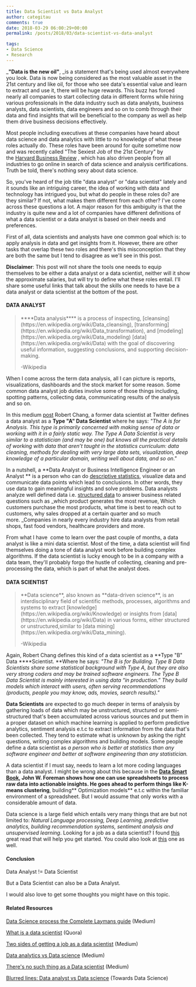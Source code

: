 ```yaml
---
title: Data Scientist vs Data Analyst
author: categitau
comments: true
date: 2018-03-29 06:00:29+00:00
permalink: /posts/2018/03/data-scientist-vs-data-analyst

tags:
- Data Science
- Research
---
```


_**"Data is the new oil"**, _is a statement that's being used almost everywhere you look. Data is now being considered as the most valuable asset in the 21st century and like oil, for those who see data's essential value and learn to extract and use it, there will be huge rewards. This buzz has forced nearly all companies to start collecting data in different forms while hiring various professionals in the data industry such as data analysts, business analysts, data scientists, data engineers and so on to comb through their data and find insights that will be beneficial to the company as well as help them drive business decisions effectively.

Most people including executives at these companies have heard about data science and data analytics with little to no knowledge of what these roles actually do. These roles have been around for quite sometime now and was recently called "The Sexiest Job of the 21st Century" by the [Harvard Business Review](https://en.wikipedia.org/wiki/Harvard_Business_Review) , which has also driven people from all industries to go online in search of data science and analysis certifications. Truth be told, there's nothing sexy about data science.

So, you've heard of the job title "data analyst" or "data scientist" lately and it sounds like an intriguing career, the idea of working with data and technology has intrigued you, but what do people in these roles do? are they similar? If not, what makes them different from each other? I've come across these questions a lot. A major reason for this ambiguity is that the industry is quite new and a lot of companies have different definitions of what a data scientist or a data analyst is based on their needs and preferences.

First of all, data scientists and analysts have one common goal which is: to apply analysis in data and get insights from it. However, there are other tasks that overlap these two roles and there's this misconception that they are both the same but I tend to disagree as we'll see in this post.

**Disclaimer**: This post will not share the tools one needs to equip themselves to be either a data analyst or a data scientist, neither will it show the approximate salaries, but will try to define what these roles entail. I'll share some useful links that talk about the skills one needs to have be a data analyst or data scientist at the bottom of the post.


#### DATA ANALYST




<blockquote>****Data analysis**** is a process of inspecting, [cleansing](https://en.wikipedia.org/wiki/Data_cleansing), [transforming](https://en.wikipedia.org/wiki/Data_transformation), and [modeling](https://en.wikipedia.org/wiki/Data_modeling) [data](https://en.wikipedia.org/wiki/Data) with the goal of discovering useful information, suggesting conclusions, and supporting decision-making.

-Wikipedia</blockquote>


When I come across the term data analysis, all I can picture is reports, visualizations, dashboards and the stock market for some reason. Some common data analyst job duties involve some of those things including, spotting patterns, collecting data, communicating results of the analysis and so on.

In this medium [post](https://medium.com/@rchang/my-two-year-journey-as-a-data-scientist-at-twitter-f0c13298aee6) Robert Chang, a former data scientist at Twitter defines a data analyst as a **Type "A" Data Scientist** where he says: _"The A is for Analysis. This type is primarily concerned with making sense of data or working with it in a fairly static way. The Type A Data Scientist is very similar to a statistician (and may be one) but knows all the practical details of working with data that aren’t taught in the statistics curriculum: data cleaning, methods for dealing with very large data sets, visualization, deep knowledge of a particular domain, writing well about data, and so on_.”

In a nutshell, a **Data Analyst or Business Intelligence Engineer or an Analyst ** is a person who can do [descriptive statistics](https://www.investopedia.com/terms/d/descriptive_statistics.asp), visualize data and communicate data points which lead to conclusions. In other words, they use data to gain meaningful insights and solve problems. Data analysts analyze well defined data i.e. [structured data](https://www.webopedia.com/TERM/S/structured_data.html) to answer business related questions such as _which product generates the most revenue, Which customers purchase the most products, what time is best to reach out to customers, why sales dropped at a certain quarter and so much more. _Companies in nearly every industry hire data analysts from retail shops, fast food vendors, healthcare providers and more.

From what I have  come to learn over the past couple of months, a data analyst is like a mini data scientist. Most of the time, a data scientist will find themselves doing a tone of data analyst work before building complex algorithms. If the data scientist is lucky enough to be in a company with a data team, they'll probably forgo the hustle of collecting, cleaning and pre-processing the data, which is part of what the analyst does.


#### DATA SCIENTIST




<blockquote>**Data science**, also known as **data-driven science**, is an interdisciplinary field of scientific methods, processes, algorithms and systems to extract [knowledge](https://en.wikipedia.org/wiki/Knowledge) or insights from [data](https://en.wikipedia.org/wiki/Data) in various forms, either structured or unstructured,similar to [data mining](https://en.wikipedia.org/wiki/Data_mining).

-Wikipedia</blockquote>


Again, Robert Chang defines this kind of a data scientist as a **Type "B" Data ****Scientist. **Where he says: _"The B is for Building. Type B Data Scientists share some statistical background with Type A, but they are also very strong coders and may be trained software engineers. The Type B Data Scientist is mainly interested in using data “in production.” They build models which interact with users, often serving recommendations (products, people you may know, ads, movies, search results)."_

**Data Scientists** are expected to go much deeper in terms of analysis by gathering loads of data which may be unstructured, structured or semi-structured that's been accumulated across various sources and put them in a proper dataset on which machine learning is applied to perform predictive analytics, sentiment analysis e.t.c to extract information from the data that's been collected. They tend to estimate what is unknown by asking the right questions, writing complex algorithms and building models. Some people define a data scientist as _a person who is better at statistics than any software engineer and better at software engineering than any statistician._

A data scientist if I must say, needs to learn a lot more coding languages than a data analyst. I might be wrong about this because in the **[Data Smart Book](https://www.wiley.com/en-us/Data+Smart%3A+Using+Data+Science+to+Transform+Information+into+Insight-p-9781118661468), **John W. Foreman shows how one can use spreadsheets to process raw data into actionable insights. He goes ahead to perform things like** K-means clustering**, building** Optimization models** e.t.c within the familiar environment of a spreadsheet. But I would assume that only works with a considerable amount of data.

Data science is a large field which entails very many things that are but not limited to: _Natural Language processing, Deep Learning, predictive analytics, building recommendation systems, sentiment analysis and unsupervised learning_. Looking for a job as a data scientist? I found [this](https://towardsdatascience.com/the-two-sides-of-getting-a-job-as-a-data-scientist-a4571acc58bc) great read that will help you get started. You could also look at [this](https://towardsdatascience.com/what-getting-a-job-in-data-science-might-look-like-f94ddb788a5e) one as well.


#### Conclusion


Data Analyst != Data Scientist

But a Data Scientist can also be a Data Analyst.

I would also love to get some thoughts you might have on this topic.


#### Related Resources


[Data Science process the Complete Laymans guide](https://medium.springboard.com/the-data-science-process-the-complete-laymans-guide-to-what-a-data-scientist-actually-does-ca3e166b7c67) (Medium)

[What is a data scientist](https://www.quora.com/What-is-a-data-scientist-3) (Quora)

[Two sides of getting a job as a data scientist](https://towardsdatascience.com/the-two-sides-of-getting-a-job-as-a-data-scientist-a4571acc58bc) (Medium)

[Data analytics vs Data science](https://medium.com/@Level_Analytics/data-analytics-vs-data-science-the-breakdown-696f4c0594d4) (Medium)

[There's no such thing as a Data scientist](https://medium.com/indeed-data-science/theres-no-such-thing-as-a-data-scientist-8dae923c14e3) (Medium)

[Blurred lines: Data analyst vs Data science](https://towardsdatascience.com/blurred-lines-data-analytics-vs-data-science-12ff92a3bd4e) (Towards Data Science)
